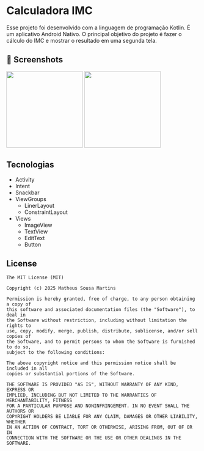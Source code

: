 # Calculadora IMC
Esse projeto foi desenvolvido com a linguagem de programação Kotlin. É um aplicativo Android Nativo. 
O principal objetivo do projeto é fazer o cálculo do IMC e mostrar o resultado em uma segunda tela.

## :camera_flash: Screenshots
<!-- You can add more screenshots here if you like -->
<img src="https://github.com/user-attachments/assets/deb03834-cd1d-4a07-9946-d48566a5c2e6" width=200/> <img src="https://github.com/user-attachments/assets/0bf8a316-aac4-40c6-ad00-c54810114b94" width=200/>

## Tecnologias
- Activity
- Intent
- Snackbar
- ViewGroups
  - LinerLayout
  - ConstraintLayout
- Views
  - ImageView
  - TextView
  - EditText
  - Button



## License
```
The MIT License (MIT)

Copyright (c) 2025 Matheus Sousa Martins

Permission is hereby granted, free of charge, to any person obtaining a copy of
this software and associated documentation files (the "Software"), to deal in
the Software without restriction, including without limitation the rights to
use, copy, modify, merge, publish, distribute, sublicense, and/or sell copies of
the Software, and to permit persons to whom the Software is furnished to do so,
subject to the following conditions:

The above copyright notice and this permission notice shall be included in all
copies or substantial portions of the Software.

THE SOFTWARE IS PROVIDED "AS IS", WITHOUT WARRANTY OF ANY KIND, EXPRESS OR
IMPLIED, INCLUDING BUT NOT LIMITED TO THE WARRANTIES OF MERCHANTABILITY, FITNESS
FOR A PARTICULAR PURPOSE AND NONINFRINGEMENT. IN NO EVENT SHALL THE AUTHORS OR
COPYRIGHT HOLDERS BE LIABLE FOR ANY CLAIM, DAMAGES OR OTHER LIABILITY, WHETHER
IN AN ACTION OF CONTRACT, TORT OR OTHERWISE, ARISING FROM, OUT OF OR IN
CONNECTION WITH THE SOFTWARE OR THE USE OR OTHER DEALINGS IN THE SOFTWARE.
```
